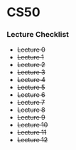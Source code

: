 # CS50
### Lecture Checklist
- ~~Lecture 0~~
- ~~Lecture 1~~
- ~~Lecture 2~~
- ~~Lecture 3~~
- ~~Lecture 4~~
- ~~Lecture 5~~
- ~~Lecture 6~~
- ~~Lecture 7~~
- ~~Lecture 8~~
- ~~Lecture 9~~
- ~~Lecture 10~~
- ~~Lecture 11~~
- ~~Lecture 12~~
